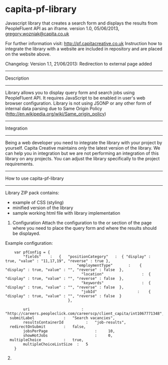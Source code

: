 capita-pf-library
================

Javascript library that creates a search form and displays the results from PeopleFluent API as an iframe.
version 1.0, 05/06/2013, gregory.wozniak@capita.co.uk

For further information visit: http://pf.capitacreative.co.uk
Instruction how to integrate the library with a website are included in repository and are placed on the website above.

Changelog:
  Version 1.1, 21/06/2013: Redirection to external page added    



* * * * * * * * * * * * * * * * 
Description
* * * * * * * * * * * * * * * * 

Library allows you to display query form and search jobs using PeopleFluent API. 
It requires JavaScript to be enabled in user's web browser configuration. 
Library is not using JSONP or any other form of internal data parsing due to Same Origin Policy (http://en.wikipedia.org/wiki/Same_origin_policy)

* * * * * * * * * * * * * * * * 
Integration
* * * * * * * * * * * * * * * * 

Being a web developer you need to integrate the library with your project by yourself. 
Capita Creative maintains *only* the latest version of the library.
We can help you in integration but we are not performing an integration of this library on any projects.
You can adjust the library specifically to the project requirements.

* * * * * * * * * * * * * * * * 
How to use capita-pf-library
* * * * * * * * * * * * * * * * 

Library ZIP pack contains:
- example of CSS (styling)
- minified version of the library
- sample working html file with library implementation


1. Configuration
Attach the configuration to the <head> or <body> section of the page where you need to place the query form and where the results should be displayed.

Example configuration:

		var pfConfig = {
			"fields"	:	{   "positionCategory"	 :	{ "display" : true, "value" : "11,17,19", "reverse" : true },
      								"employmentType"	   :	{ "display" : true, "value" : "", "reverse" : false  },
								      "location"			     :	{ "display" : true, "value" : "", "reverse" : false  },
								      "keywords"			     :  { "display" : true, "value" : "", "reverse" : false  },
								      "jobId" 			       :	{ "display" : true, "value" : "", "reverse" : false  }
							    },
							
			uri		  	              :   "http://careers.peopleclick.com/careerscp/client_capita/int1067771348",
      submitLabel             :   "Search vacancies",
			resultsContainerId 			: 	"job-results",
      redirectOnSubmit        :   false,
			jobsPerPage 				    :	  10,
			showHotJobs					    :	  0,
      multipleChoice          :   true,
			multipleChoiceListSize 	: 	5
		}		

2. 
